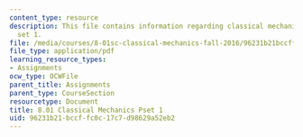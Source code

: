 ```yaml
---
content_type: resource
description: This file contains information regarding classical mechanics problem
  set 1.
file: /media/courses/8-01sc-classical-mechanics-fall-2016/96231b21bccffc0c17c7d98629a52eb2_MIT8_01F16_pset1_new.pdf
file_type: application/pdf
learning_resource_types:
- Assignments
ocw_type: OCWFile
parent_title: Assignments
parent_type: CourseSection
resourcetype: Document
title: 8.01 Classical Mechanics Pset 1
uid: 96231b21-bccf-fc0c-17c7-d98629a52eb2
---
```


